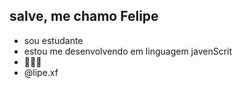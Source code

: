 ## salve, me chamo Felipe 
- sou estudante
- estou me desenvolvendo em linguagem javenScrit
- 💸💸💸
- @lipe.xf 
